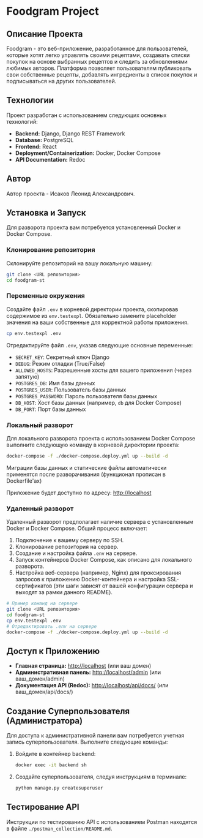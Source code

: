 # Foodgram Project

## Описание Проекта

Foodgram - это веб-приложение, разработанное для пользователей, которые хотят легко управлять своими рецептами, создавать списки покупок на основе выбранных рецептов и следить за обновлениями любимых авторов. Платформа позволяет пользователям публиковать свои собственные рецепты, добавлять ингредиенты в список покупок и подписываться на других пользователей.

## Технологии

Проект разработан с использованием следующих основных технологий:

*   **Backend:** Django, Django REST Framework
*   **Database:** PostgreSQL
*   **Frontend:** React
*   **Deployment/Containerization:** Docker, Docker Compose
*   **API Documentation:** Redoc

## Автор

Автор проекта - Исаков Леонид Александрович.

## Установка и Запуск

Для разворота проекта вам потребуется установленный Docker и Docker Compose.

### Клонирование репозитория

Склонируйте репозиторий на вашу локальную машину:

```bash
git clone <URL репозитория>
cd foodgram-st
```

### Переменные окружения

Создайте файл `.env` в корневой директории проекта, скопировав содержимое из `env.testexpl`. Обязательно замените placeholder значения на ваши собственные для корректной работы приложения.

```bash
cp env.testexpl .env
```

Отредактируйте файл `.env`, указав следующие основные переменные:

*   `SECRET_KEY`: Секретный ключ Django
*   `DEBUG`: Режим отладки (True/False)
*   `ALLOWED_HOSTS`: Разрешенные хосты для вашего приложения (через запятую)
*   `POSTGRES_DB`: Имя базы данных
*   `POSTGRES_USER`: Пользователь базы данных
*   `POSTGRES_PASSWORD`: Пароль пользователя базы данных
*   `DB_HOST`: Хост базы данных (например, `db` для Docker Compose)
*   `DB_PORT`: Порт базы данных

### Локальный разворот

Для локального разворота проекта с использованием Docker Compose выполните следующую команду в корневой директории проекта:

```bash
docker-compose -f ./docker-compose.deploy.yml up --build -d
```

Миграции базы данных и статические файлы автоматически применятся после разворачивания (функционал прописан в Dockerfile'ах)

Приложение будет доступно по адресу: [http://localhost](http://localhost)

### Удаленный разворот

Удаленный разворот предполагает наличие сервера с установленным Docker и Docker Compose. Общий процесс включает:

1.  Подключение к вашему серверу по SSH.
2.  Клонирование репозитория на сервер.
3.  Создание и настройка файла `.env` на сервере.
4.  Запуск контейнеров Docker Compose, как описано для локального разворота.
5.  Настройка веб-сервера (например, Nginx) для проксирования запросов к приложению Docker-контейнера и настройка SSL-сертификатов (эти шаги зависят от вашей конфигурации сервера и выходят за рамки данного README).

```bash
# Пример команд на сервере
git clone <URL репозитория>
cd foodgram-st
cp env.testexpl .env
# Отредактировать .env на сервере
docker-compose -f ./docker-compose.deploy.yml up --build -d
```

## Доступ к Приложению

*   **Главная страница:** [http://localhost](http://localhost) (или ваш домен)
*   **Административная панель:** [http://localhost/admin](http://localhost/admin) (или ваш_домен/admin)
*   **Документация API (Redoc):** [http://localhost/api/docs/](http://localhost/api/docs/) (или ваш_домен/api/docs/)

## Создание Суперпользователя (Администратора)

Для доступа к административной панели вам потребуется учетная запись суперпользователя. Выполните следующие команды:

1.  Войдите в контейнер backend:
    ```bash
    docker exec -it backend sh
    ```

2.  Создайте суперпользователя, следуя инструкциям в терминале:
    ```bash
    python manage.py createsuperuser
    ```

## Тестирование API

Инструкции по тестированию API с использованием Postman находятся в файле `./postman_collection/README.md`.
